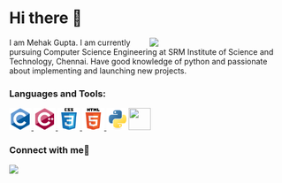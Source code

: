 # Hi there 👋

<!--
**mehak9837/mehak9837** is a ✨ _special_ ✨ repository because its `README.md` (this file) appears on your GitHub profile.
<h1 align="center">Hi 👋, I'm Mehak</h1>
<h3 align="left">I am currently pursuing Computer Science Engineering at SRMIST, Chennai. Have good knowledge of python and passionate about implementing and launching new projects.</h3>

- 📫 How to reach me [https://www.linkedin.com/in/mehak-gupta-4b260918b](https://www.linkedin.com/in/mehak-gupta-4b260918b)

Here are some ideas to get you started:

- 🔭 I’m currently working on ...
- 🌱 I’m currently learning ...
- 👯 I’m looking to collaborate on ...
- 🤔 I’m looking for help with ...
- 💬 Ask me about ...
- 📫 How to reach me: ...
- 😄 Pronouns: ...
- ⚡ Fun fact: ...
-->
<p><img align="right" src="https://octodex.github.com/images/inspectocat.jpg" width="250&quot;" style="max-width:70%;"></p>
I am Mehak Gupta. I am currently pursuing Computer Science Engineering at SRM Institute of Science and Technology, Chennai. Have good knowledge of python and passionate about implementing and launching new projects.

<h3 align="left">Languages and Tools:</h3>
<p align="left"> <a href="https://www.cprogramming.com/" target="_blank"> <img src="https://raw.githubusercontent.com/devicons/devicon/master/icons/c/c-original.svg" alt="c" width="40" height="40"/> </a> <a href="https://www.w3schools.com/cpp/" target="_blank"> <img src="https://raw.githubusercontent.com/devicons/devicon/master/icons/cplusplus/cplusplus-original.svg" alt="cplusplus" width="40" height="40"/> </a> <a href="https://www.w3schools.com/css/" target="_blank"> <img src="https://raw.githubusercontent.com/devicons/devicon/master/icons/css3/css3-original-wordmark.svg" alt="css3" width="40" height="40"/> </a> <a href="https://www.w3.org/html/" target="_blank"> <img src="https://raw.githubusercontent.com/devicons/devicon/master/icons/html5/html5-original-wordmark.svg" alt="html5" width="40" height="40"/> </a> <a href="https://www.python.org" target="_blank"> <img src="https://raw.githubusercontent.com/devicons/devicon/master/icons/python/python-original.svg" alt="python" width="40" height="40"/></a><img src="https://upload.wikimedia.org/wikipedia/commons/9/9a/Visual_Studio_Code_1.35_icon.svg" width="40" height="40"></p>
<h3 align="left">Connect with me🤝</h3>
<p><a href="https://www.linkedin.com/in/mehak-gupta-4b260918b"><img src="https://img.icons8.com/color/48/000000/linkedin.png" width="6%"/></a>
